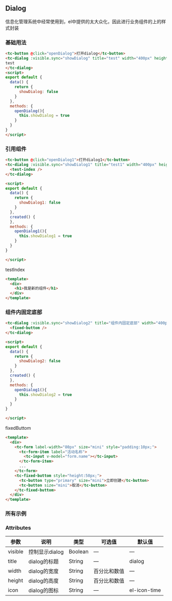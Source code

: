 <script>
  import dialogIndex from './dialog/index.vue'
  export default {
    components: {dialogIndex},
    created() {
    },
    mounted() {
    },
    methods: {
    },
    data() {
      return {
      }
    }
  }
</script>
## Dialog
信息化管理系统中经常使用到，el中提供的太大众化，因此进行业务组件的上的样式封装

### 基础用法
```html
<tc-button @click="openDialog">打开dialog</tc-button>
<tc-dialog :visible.sync="showDialog" title="test" width="400px" height="300px">
test
</tc-dialog>
<script>
export default {
  data() {
    return {
      showDialog: false
    }
  },
  methods: {
    openDialog(){
      this.showDialog = true
    }
  }
}
</script>
```

### 引用组件
```html
<tc-button @click="openDialog1">打开dialog1</tc-button>
<tc-dialog :visible.sync="showDialog1" title="test1" width="400px" height="300px">
  <test-index />
</tc-dialog>

<script>
export default {
  data() {
    return {
      showDialog1: false
    }
  },
  created() {
  },
  methods: {
    openDialog1(){
      this.showDialog1 = true
    }
  }
}

</script>
```

testIndex
```html
<template>
  <div>
    <h1>我是新的组件</h1>
  </div>
</template>
```

### 组件内固定底部
```html
<tc-dialog :visible.sync="showDialog2" title="组件内固定底部" width="400px" height="300px">
  <fixed-buttom />
</tc-dialog>

<script>
export default {
  data() {
    return {
      showDialog2: false
    }
  },
  created() {
  },
  methods: {
    openDialog1(){
      this.showDialog2 = true
    }
  }
}

</script>
```

fixedButtom
```html
<template>
  <div>
    <tc-form label-width="80px" size="mini" style="padding:10px;">
      <tc-form-item label="活动名称">
        <tc-input v-model="form.name"></tc-input>
      </tc-form-item>
      ...
    </tc-form>
    <tc-fixed-buttom style="height:50px;">
      <tc-button type="primary" size="mini">立即创建</tc-button>
      <tc-button size="mini">取消</tc-button>
    </tc-fixed-buttom>
  </div>
</template>
```

### 所有示例
<div>
<dialogIndex/>
</div>

### Attributes

| 参数          | 说明            | 类型            | 可选值                 | 默认值   |
|-------------  |---------------- |---------------- |---------------------- |-------- |
| visible   | 控制显示dialog   | Boolean          | — | — |
| title   | dialog的标题   | String          | — | dialog |
| width   | dialog的宽度   | String          | 百分比和数值 | — |
| height   | dialog的高度   | String          | 百分比和数值 | — |
| icon   | dialog的图标   | String          | — | el-icon-time |